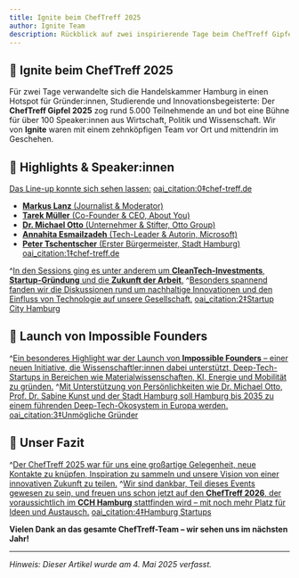 ```yaml
---
title: Ignite beim ChefTreff 2025
author: Ignite Team
description: Rückblick auf zwei inspirierende Tage beim ChefTreff Gipfel in Hamburg – mit spannenden Speakern, Sessions und dem Launch von Impossible Founders
---
```


## 🚀 Ignite beim ChefTreff 2025

Für zwei Tage verwandelte sich die Handelskammer Hamburg in einen Hotspot für Gründer:innen, Studierende und Innovationsbegeisterte: Der **ChefTreff Gipfel 2025** zog rund 5.000 Teilnehmende an und bot eine Bühne für über 100 Speaker:innen aus Wirtschaft, Politik und Wissenschaft. Wir von **Ignite** waren mit einem zehnköpfigen Team vor Ort und mittendrin im Geschehen.

## 🎤 Highlights & Speaker:innen

[Das Line-up konnte sich sehen lassen:]({"attribution":{"attributableIndex":"781-1"}}) [oai_citation:0‡chef-treff.de](https://chef-treff.de/speaker-2025/?utm_source=chatgpt.com)

- [**Markus Lanz** (Journalist & Moderator)]({"attribution":{"attributableIndex":"856-0"}})
- [**Tarek Müller** (Co-Founder & CEO, About You)]({"attribution":{"attributableIndex":"856-1"}})
- [**Dr. Michael Otto** (Unternehmer & Stifter, Otto Group)]({"attribution":{"attributableIndex":"856-2"}})
- [**Annahita Esmailzadeh** (Tech-Leader & Autorin, Microsoft)]({"attribution":{"attributableIndex":"856-3"}})
- [**Peter Tschentscher** (Erster Bürgermeister, Stadt Hamburg)]({"attribution":{"attributableIndex":"856-4"}}) [oai_citation:1‡chef-treff.de](https://chef-treff.de/speaker-2025/?utm_source=chatgpt.com)

^[In den Sessions ging es unter anderem um **CleanTech-Investments**, **Startup-Gründung** und die **Zukunft der Arbeit**.]({"attribution":{"attributableIndex":"1144-0"}}) ^[Besonders spannend fanden wir die Diskussionen rund um nachhaltige Innovationen und den Einfluss von Technologie auf unsere Gesellschaft.]({"attribution":{"attributableIndex":"1144-1"}}) [oai_citation:2‡Startup City Hamburg](https://startupcity.hamburg/de/news-events/events/cheftreff-gipfel-2025?utm_source=chatgpt.com)

## 🌱 Launch von Impossible Founders

^[Ein besonderes Highlight war der Launch von **Impossible Founders** – einer neuen Initiative, die Wissenschaftler:innen dabei unterstützt, Deep-Tech-Startups in Bereichen wie Materialwissenschaften, KI, Energie und Mobilität zu gründen.]({"attribution":{"attributableIndex":"1409-1"}}) ^[Mit Unterstützung von Persönlichkeiten wie Dr. Michael Otto, Prof. Dr. Sabine Kunst und der Stadt Hamburg soll Hamburg bis 2035 zu einem führenden Deep-Tech-Ökosystem in Europa werden.]({"attribution":{"attributableIndex":"1409-2"}})  [oai_citation:3‡Unmögliche Gründer](https://www.impossible-founders.com/?utm_source=chatgpt.com)

## 🙌 Unser Fazit

^[Der ChefTreff 2025 war für uns eine großartige Gelegenheit, neue Kontakte zu knüpfen, Inspiration zu sammeln und unsere Vision von einer innovativen Zukunft zu teilen.]({"attribution":{"attributableIndex":"1894-1"}}) ^[Wir sind dankbar, Teil dieses Events gewesen zu sein, und freuen uns schon jetzt auf den **ChefTreff 2026**, der voraussichtlich im **CCH Hamburg** stattfinden wird – mit noch mehr Platz für Ideen und Austausch.]({"attribution":{"attributableIndex":"1894-2"}})  [oai_citation:4‡Hamburg Startups](https://www.hamburg-startups.net/nichts-war-unmoeglich-bei-cheftreff-2025/?utm_source=chatgpt.com)

**Vielen Dank an das gesamte ChefTreff-Team – wir sehen uns im nächsten Jahr!**

---

*Hinweis: Dieser Artikel wurde am 4. Mai 2025 verfasst.*